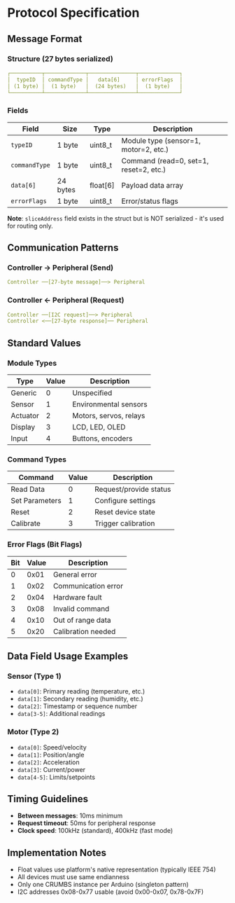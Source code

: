 # Protocol Specification

## Message Format

### Structure (27 bytes serialized)

```yml
┌──────────┬─────────────┬───────────────┬─────────────┐
│  typeID  │ commandType │   data[6]     │ errorFlags  │
│ (1 byte) │  (1 byte)   │  (24 bytes)   │  (1 byte)   │
└──────────┴─────────────┴───────────────┴─────────────┘
```

### Fields

| Field         | Size     | Type     | Description                            |
| ------------- | -------- | -------- | -------------------------------------- |
| `typeID`      | 1 byte   | uint8_t  | Module type (sensor=1, motor=2, etc.)  |
| `commandType` | 1 byte   | uint8_t  | Command (read=0, set=1, reset=2, etc.) |
| `data[6]`     | 24 bytes | float[6] | Payload data array                     |
| `errorFlags`  | 1 byte   | uint8_t  | Error/status flags                     |

**Note**: `sliceAddress` field exists in the struct but is NOT serialized - it's used for routing only.

## Communication Patterns

### Controller → Peripheral (Send)

```yml
Controller ──[27-byte message]──> Peripheral
```

### Controller ← Peripheral (Request)

```yml
Controller ──[I2C request]──> Peripheral
Controller <──[27-byte response]── Peripheral
```

## Standard Values

### Module Types

| Type     | Value | Description            |
| -------- | ----- | ---------------------- |
| Generic  | 0     | Unspecified            |
| Sensor   | 1     | Environmental sensors  |
| Actuator | 2     | Motors, servos, relays |
| Display  | 3     | LCD, LED, OLED         |
| Input    | 4     | Buttons, encoders      |

### Command Types

| Command        | Value | Description            |
| -------------- | ----- | ---------------------- |
| Read Data      | 0     | Request/provide status |
| Set Parameters | 1     | Configure settings     |
| Reset          | 2     | Reset device state     |
| Calibrate      | 3     | Trigger calibration    |

### Error Flags (Bit Flags)

| Bit | Value | Description         |
| --- | ----- | ------------------- |
| 0   | 0x01  | General error       |
| 1   | 0x02  | Communication error |
| 2   | 0x04  | Hardware fault      |
| 3   | 0x08  | Invalid command     |
| 4   | 0x10  | Out of range data   |
| 5   | 0x20  | Calibration needed  |

## Data Field Usage Examples

### Sensor (Type 1)

- `data[0]`: Primary reading (temperature, etc.)
- `data[1]`: Secondary reading (humidity, etc.)
- `data[2]`: Timestamp or sequence number
- `data[3-5]`: Additional readings

### Motor (Type 2)

- `data[0]`: Speed/velocity
- `data[1]`: Position/angle
- `data[2]`: Acceleration
- `data[3]`: Current/power
- `data[4-5]`: Limits/setpoints

## Timing Guidelines

- **Between messages**: 10ms minimum
- **Request timeout**: 50ms for peripheral response
- **Clock speed**: 100kHz (standard), 400kHz (fast mode)

## Implementation Notes

- Float values use platform's native representation (typically IEEE 754)
- All devices must use same endianness
- Only one CRUMBS instance per Arduino (singleton pattern)
- I2C addresses 0x08-0x77 usable (avoid 0x00-0x07, 0x78-0x7F)
